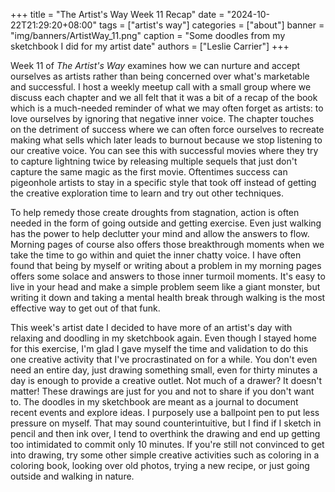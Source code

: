 +++
title = "The Artist's Way Week 11 Recap"
date = "2024-10-22T21:29:20+08:00"
tags = ["artist's way"]
categories = ["about"]
banner = "img/banners/ArtistWay_11.png"
caption = "Some doodles from my sketchbook I did for my artist date"
authors = ["Leslie Carrier"]
+++

Week 11 of *The Artist's Way* examines how we can nurture and accept ourselves as artists rather than being concerned over what's marketable and successful. I host a weekly meetup call with a small group where we discuss each chapter and we all felt that it was a bit of a recap of the book which is a much-needed reminder of what we may often forget as artists: to love ourselves by ignoring that negative inner voice. The chapter touches on the detriment of success where we can often force ourselves to recreate making what sells which later leads to burnout because we stop listening to our creative voice. You can see this with successful movies where they try to capture lightning twice by releasing multiple sequels that just don't capture the same magic as the first movie. Oftentimes success can pigeonhole artists to stay in a specific style that took off instead of getting the creative exploration time to learn and try out other techniques.

To help remedy those create droughts from stagnation, action is often needed in the form of going outside and getting exercise. Even just walking has the power to help declutter your mind and allow the answers to flow. Morning pages of course also offers those breakthrough moments when we take the time to go within and quiet the inner chatty voice. I have often found that being by myself or writing about a problem in my morning pages offers some solace and answers to those inner turmoil moments. It's easy to live in your head and make a simple problem seem like a giant monster, but writing it down and taking a mental health break through walking is the most effective way to get out of that funk.

This week's artist date I decided to have more of an artist's day with relaxing and doodling in my sketchbook again. Even though I stayed home for this exercise, I'm glad I gave myself the time and validation to do this one creative activity that I've procrastinated on for a while. You don't even need an entire day, just drawing something small, even for thirty minutes a day is enough to provide a creative outlet. Not much of a drawer? It doesn't matter! These drawings are just for you and not to share if you don't want to. The doodles in my sketchbook are meant as a journal to document recent events and explore ideas. I purposely use a ballpoint pen to put less pressure on myself. That may sound counterintuitive, but I find if I sketch in pencil and then ink over, I tend to overthink the drawing and end up getting too intimidated to commit only 10 minutes. If you're still not convinced to get into drawing, try some other simple creative activities such as coloring in a coloring book, looking over old photos, trying a new recipe, or just going outside and walking in nature.